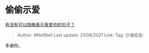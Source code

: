 # 偷偷示爱

[有没有可以隐晦表示我爱你的句子？](https://www.zhihu.com/question/406378364/answer/1814989986)

> Author: #NellNell
> Last update: *21/08/2021*
> Link:
> Tag:
> 沙海拾金:

多谢你。
